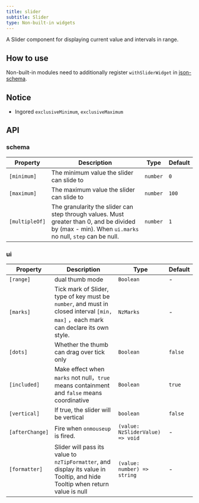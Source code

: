```yaml
---
title: slider
subtitle: Slider
type: Non-built-in widgets
---
```


A Slider component for displaying current value and intervals in range.

## How to use

Non-built-in modules need to additionally register `withSliderWidget` in [json-schema](https://github.com/hbyunzai/ng-yunzai/blob/master/src/app/shared/json-schema/index.ts#L9).

## Notice

- Ingored `exclusiveMinimum`, `exclusiveMaximum`

## API

### schema

Property | Description | Type | Default
-------- | ----------- | ---- | -------
`[minimum]` | The minimum value the slider can slide to	| `number` | `0`
`[maximum]` | The maximum value the slider can slide to | `number` | `100`
`[multipleOf]` | The granularity the slider can step through values. Must greater than 0, and be divided by (max - min). When `ui.marks` no null, `step` can be null. | `number` | `1`

### ui

Property | Description | Type | Default
-------- | ----------- | ---- | -------
`[range]` | dual thumb mode | `Boolean` | -
`[marks]` | Tick mark of Slider, type of key must be `number`, and must in closed interval `[min, max]` ，each mark can declare its own style. | `NzMarks` | -
`[dots]` | Whether the thumb can drag over tick only | `Boolean` | `false`
`[included]` | Make effect when `marks` not null，`true` means containment and `false` means coordinative | `Boolean` | `true`
`[vertical]` | If true, the slider will be vertical | `boolean` | `false`
`[afterChange]` | Fire when `onmouseup` is fired. | `(value: NzSliderValue) => void` | -
`[formatter]` | Slider will pass its value to `nzTipFormatter`, and display its value in Tooltip, and hide Tooltip when return value is null | `(value: number) => string` | -

